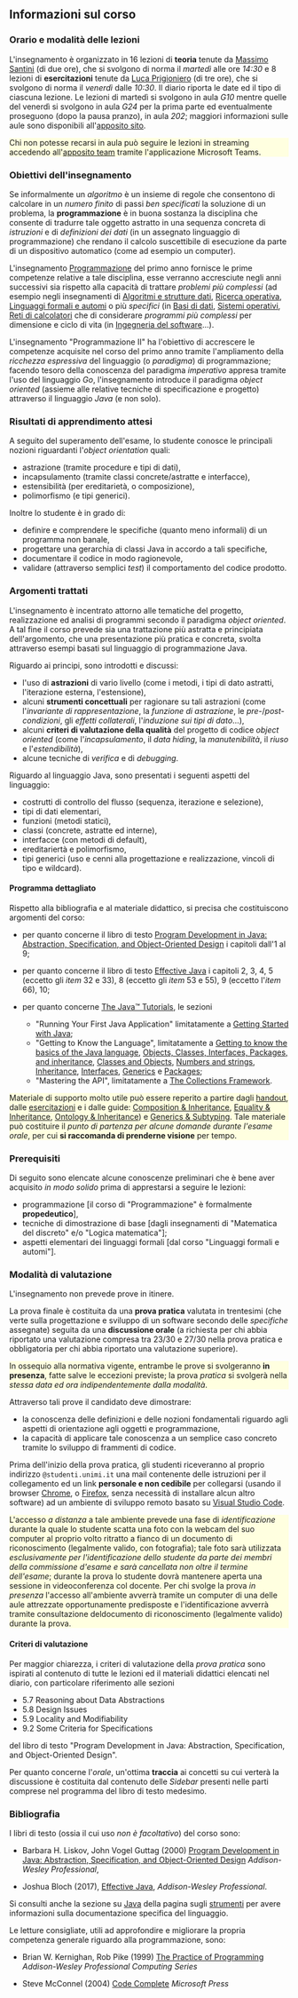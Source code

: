 ## Informazioni sul corso

### Orario e modalità delle lezioni

L'insegnamento è organizzato in 16 lezioni di **teoria** tenute da [Massimo
Santini](https://santini.di.unimi.it/) (di due ore), che si svolgono di norma il
*martedì* alle ore *14:30* e 8 lezioni di **esercitazioni** tenute da [Luca
Prigioniero](https://prigioniero.di.unimi.it/) (di tre ore), che si svolgono di
norma il *venerdì* dalle *10:30*. Il diario riporta le date ed il tipo di
ciascuna lezione. Le lezioni di martedì si svolgono in aula *G10* mentre quelle
del venerdì si svolgono in aula *G24* per la prima parte ed eventualmente
proseguono (dopo la pausa pranzo), in aula *202*; maggiori informazioni sulle
aule sono disponibili all'[apposito
sito](https://informatica.cdl.unimi.it/it/il-corso/luoghi-e-strutture).

<div style="background-color: lightyellow;">

Chi non potesse recarsi in aula può seguire le lezioni in streaming accedendo
all'[apposito team](https://bit.ly/prog2-team) tramite l'applicazione Microsoft
Teams.

</div>

### Obiettivi dell'insegnamento

Se informalmente un *algoritmo* è un insieme di regole che consentono di
calcolare in un *numero finito* di passi *ben specificati* la soluzione di un
problema, la **programmazione** è in buona sostanza la disciplina che consente
di tradurre tale oggetto astratto in una sequenza concreta di *istruzioni* e di
*definizioni dei dati* (in un assegnato linguaggio di programmazione) che
rendano il calcolo suscettibile di esecuzione da parte di un dispositivo
automatico (come ad esempio un computer).

L'insegnamento
[Programmazione](https://www.unimi.it/it/ugov/of/af20200000f1x-56) del primo
anno fornisce le prime competenze relative a tale disciplina, esse verranno
accresciute negli anni successivi sia rispetto alla capacità di trattare
*problemi più complessi* (ad esempio negli insegnamenti di [Algoritmi e
strutture dati](https://www.unimi.it/it/ugov/of/af20200000f1x-52), [Ricerca
operativa](https://www.unimi.it/it/ugov/of/af20200000f1x-43), [Linguaggi formali
e automi](https://www.unimi.it/it/ugov/of/af2020000f1x-116…) o più *specifici*
(in [Basi di dati](https://www.unimi.it/it/ugov/of/af20200000f1x-51), [Sistemi
operativi](https://www.unimi.it/it/ugov/of/af20200000f1x-98), [Reti di
calcolatori](https://www.unimi.it/it/ugov/of/af20200000f1x-50…) che di
considerare *programmi più complessi* per dimensione e ciclo di vita (in
[Ingegneria del software](https://www.unimi.it/it/ugov/of/af20200000f1x-99)…).

L'insegnamento "Programmazione II" ha l'obiettivo di accrescere le competenze
acquisite nel corso del primo anno tramite l'ampliamento della *ricchezza
espressiva* del linguaggio (o *paradigma*) di programmazione; facendo tesoro
della conoscenza del paradigma *imperativo* appresa tramite l'uso del linguaggio
*Go*, l'insegnamento introduce il paradigma *object oriented* (assieme alle
relative tecniche di specificazione e progetto) attraverso il linguaggio *Java*
(e non solo).

### Risultati di apprendimento attesi

A seguito del superamento dell'esame, lo studente conosce le principali nozioni
riguardanti l'*object orientation* quali:

* astrazione (tramite procedure e tipi di dati),
* incapsulamento (tramite classi concrete/astratte e interfacce),
* estensibilità (per ereditarietà, o composizione),
* polimorfismo (e tipi generici).

Inoltre lo studente è in grado di:

* definire e comprendere le specifiche (quanto meno informali) di un programma non banale,
* progettare una gerarchia di classi Java in accordo a tali specifiche,
* documentare il codice in modo ragionevole,
* validare (attraverso semplici *test*) il comportamento del codice prodotto.

### Argomenti trattati

L'insegnamento è incentrato attorno alle tematiche del progetto, realizzazione
ed analisi di programmi secondo il paradigma *object oriented*. A tal fine il
corso prevede sia una trattazione più astratta e principiata dell'argomento, che
una presentazione più pratica e concreta, svolta attraverso esempi basati sul
linguaggio di programmazione Java.

Riguardo ai principi, sono introdotti e discussi:

* l'uso di **astrazioni** di vario livello (come i metodi, i tipi di dato astratti, l'iterazione esterna, l'estensione),
* alcuni **strumenti concettuali** per ragionare su tali astrazioni (come l'*invariante di rappresentazione*, la *funzione di astrazione*, le *pre-*/*post-condizioni*, gli *effetti collaterali*, l'*induzione sui tipi di dato*…),
* alcuni **criteri di valutazione della qualità** del progetto di codice *object oriented* (come l'*incapsulamento*, il *data hiding*, la *manutenibilità*, il *riuso* e l'*estendibilità*),
* alcune tecniche di *verifica* e di *debugging*.

Riguardo al linguaggio Java, sono presentati i seguenti aspetti del linguaggio:

* costrutti di controllo del flusso (sequenza, iterazione e selezione),
* tipi di dati elementari,
* funzioni (metodi statici),
* classi (concrete, astratte ed interne),
* interfacce (con metodi di default),
* ereditariertà e polimorfismo,
* tipi generici (uso e cenni alla progettazione e realizzazione, vincoli di tipo e wildcard).

#### Programma dettagliato

Rispetto alla bibliografia e al materiale didattico, si precisa che
costituiscono argomenti del corso:

* per quanto concerne il libro di testo [Program Development in Java:
  Abstraction, Specification, and Object-Oriented Design](http://www.informit.com/store/program-development-in-java-abstraction-specification-9780768684698) i capitoli dall'1 al 9;

* per quanto concerne il libro di testo [Effective Java](http://www.informit.com/store/effective-java-9780134685991) i capitoli 2, 3, 4, 5
  (eccetto gli *item* 32 e 33), 8 (eccetto gli *item* 53 e 55), 9 (eccetto
  l'*item* 66), 10;

* per quanto concerne  [The Java™
  Tutorials](https://dev.java/learn/), le sezioni
    * "Running Your First Java Application" limitatamente a [Getting Started
      with
      Java](https://dev.java/learn/tutorial/your-first-java-app/getting-started-with-java.html);
    * "Getting to Know the Language", limitatamente a [Getting to know the
      basics of the Java
      language](https://dev.java/learn/tutorial/getting-to-know-the-language/basics/language-basics.html),
      [Objects, Classes, Interfaces, Packages, and
      inheritance](https://dev.java/learn/tutorial/getting-to-know-the-language/object-class-interface.html),
      [Classes and
      Objects](https://dev.java/learn/tutorial/getting-to-know-the-language/classes-and-objects/classes-and-objects.html),
      [Numbers and
      strings](https://dev.javalearn/tutorial/getting-to-know-the-language/numbers-and-strings/numbers-strings.html),
      [Inheritance](https://dev.java/learn/tutorial/getting-to-know-the-language/inheritance/inheritance.html),
      [Interfaces](https://dev.java/learn/tutorial/getting-to-know-the-language/interfaces/interfaces.html),
      [Generics](https://dev.java/learn/tutorial/getting-to-know-the-language/generics/generics.html)
      e
      [Packages](https://dev.java/learn/tutorial/getting-to-know-the-language/packages.html);
    * "Mastering the API", limitatamente a [The Collections
      Framework](https://dev.java/learn/tutorial/mastering-the-api/collections-framework/collections.html).

<div style="background-color: lightyellow;">

Materiale di supporto molto utile può essere reperito a partire dagli
[handout](https://github.com/prog2-unimi/handouts/tree/aa12021), dalle [esercitazioni](https://github.com/prog2-unimi/esercitazioni) e i dalle guide: [Composition & Inheritance](https://prog2.di.unimi.it/guides/compositionandinheritance),
[Equality & Inheritance](https://prog2.di.unimi.it/guides/equalityandinheritance), [Ontology &
Inheritance](https://prog2.di.unimi.it/guides/ontologyandinheritance))
e [Generics & Subtyping](https://prog2.di.unimi.it/guides/genericsandsubtyping). Tale materiale può costituire il *punto di partenza per alcune domande durante l'esame orale*, per cui **si raccomanda di prenderne visione** per tempo.

</div>

### Prerequisiti

Di seguito sono elencate alcune conoscenze preliminari che è bene aver acquisito
*in modo solido* prima di apprestarsi a seguire le lezioni:

* programmazione [il corso di "Programmazione" è formalmente **propedeutico**],
* tecniche di dimostrazione di base [dagli insegnamenti di "Matematica del
  discreto" e/o "Logica matematica"];
* aspetti elementari dei linguaggi formali [dal corso "Linguaggi formali e
  automi"].

### Modalità di valutazione

L'insegnamento non prevede prove in itinere.

La prova finale è costituita da una **prova pratica** valutata in trentesimi (che
verte sulla progettazione e sviluppo di un software secondo delle *specifiche*
assegnate) seguita da una **discussione orale** (a richiesta per chi abbia riportato una valutazione compresa tra 23/30 e 27/30 nella prova pratica e obbligatoria per chi abbia riportato una valutazione superiore).

<div style="background-color: lightyellow;">

In ossequio alla normativa vigente, entrambe le prove si svolgeranno **in presenza**, fatte salve le eccezioni previste; la prova *pratica* si svolgerà nella *stessa data ed ora indipendentemente dalla modalità*.

</div>

Attraverso tali prove il candidato deve dimostrare:

* la conoscenza delle definizioni e delle nozioni fondamentali riguardo agli
  aspetti di orientazione agli oggetti e programmazione,
* la capacità di applicare tale conoscenza a un semplice caso concreto tramite
  lo sviluppo di frammenti di codice.

Prima dell'inizio della prova pratica, gli studenti riceveranno al proprio
indirizzo `@studenti.unimi.it` una mail contenente delle istruzioni per il
collegamento ed un link **personale e non cedibile** per collegarsi (usando il
browser [Chrome](https://www.google.com/chrome/), o
[Firefox](https://www.mozilla.org/firefox/browsers/), senza necessità di
installare alcun altro software) ad un ambiente di sviluppo remoto basato su
[Visual Studio Code](https://code.visualstudio.com/).

<div style="background-color: lightyellow;">

L'accesso *a distanza* a tale ambiente prevede una fase di *identificazione*
durante la quale lo studente scatta una foto con la webcam del suo computer al
proprio volto ritratto a fianco di un documento di riconoscimento (legalmente
valido, con fotografia); tale foto sarà utilizzata *esclusivamente per
l'identificazione dello studente da parte dei membri della commissione d'esame e
sarà cancellata non oltre il termine dell'esame*; durante la prova lo studente
dovrà mantenere aperta una sessione in videoconferenza col docente. Per chi
svolge la prova *in presenza* l'accesso all'ambiente avverrà tramite un computer di una delle aule attrezzate opportunamente predisposte e l'identificazione avverrà tramite consultazione deldocumento di riconoscimento (legalmente valido) durante la prova.

</div>

#### Criteri di valutazione

Per maggior chiarezza, i criteri di valutazione della *prova pratica* sono
ispirati al contenuto di tutte le lezioni ed il materiali didattici elencati nel
diario, con particolare riferimento alle sezioni

* 5.7 Reasoning about Data Abstractions
* 5.8 Design Issues
* 5.9 Locality and Modifiability
* 9.2 Some Criteria for Specifications

del libro di testo "Program Development in Java: Abstraction, Specification, and
Object-Oriented Design".

Per quanto concerne l'*orale*, un'ottima **traccia** ai concetti su cui verterà
la discussione è costituita dal contenuto delle *Sidebar* presenti nelle parti
comprese nel programma del libro di testo medesimo.

### Bibliografia

I libri di testo (ossia il cui uso *non è facoltativo*) del corso sono:

* Barbara H. Liskov, John Vogel Guttag (2000)
  [Program Development in Java: Abstraction, Specification, and Object-Oriented Design](http://www.informit.com/store/program-development-in-java-abstraction-specification-9780768684698) *Addison-Wesley Professional*,

* Joshua Bloch (2017),
  [Effective Java](http://www.informit.com/store/effective-java-9780134685991), *Addison-Wesley Professional*.

Si consulti anche la sezione su [Java](strumenti.html#Java) della pagina sugli
[strumenti](strumenti) per avere informazioni sulla documentazione specifica del
linguaggio.

Le letture consigliate, utili ad approfondire e migliorare la propria competenza
generale riguardo alla programmazione, sono:

* Brian W. Kernighan, Rob Pike (1999)
  [The Practice of Programming](http://www.informit.com/store/practice-of-programming-9780201615869) *Addison-Wesley Professional Computing Series*

* Steve McConnel (2004)
  [Code Complete](http://www.informit.com/store/code-complete-9780735619678) *Microsoft Press*

